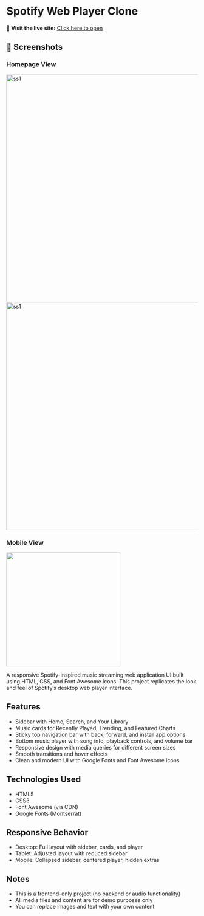 Spotify Web Player Clone
=========================

<p><strong>🔗 Visit the live site:</strong> <a href="https://spotify-as-clone.netlify.app" target="_blank">Click here to open</a></p>


## 📸 Screenshots

<h3>Homepage View</h3>
<img src="https://github.com/user-attachments/assets/bf666236-0c8e-4d13-9b86-620afafca3f6" alt="ss1" width="600">
<img src="https://github.com/user-attachments/assets/a3dcb4ed-999d-4a3d-aba4-7b61bf842217" alt="ss1" width="600">


### Mobile View
<img src="https://github.com/user-attachments/assets/668b901f-7ae9-46c7-94a2-55a3199b30b9" width="300"/>

A responsive Spotify-inspired music streaming web application UI built using HTML, CSS, and Font Awesome icons. This project replicates the look and feel of Spotify’s desktop web player interface.

Features
--------

- Sidebar with Home, Search, and Your Library
- Music cards for Recently Played, Trending, and Featured Charts
- Sticky top navigation bar with back, forward, and install app options
- Bottom music player with song info, playback controls, and volume bar
- Responsive design with media queries for different screen sizes
- Smooth transitions and hover effects
- Clean and modern UI with Google Fonts and Font Awesome icons

Technologies Used
-----------------

- HTML5
- CSS3
- Font Awesome (via CDN)
- Google Fonts (Montserrat)

Responsive Behavior
-------------------

- Desktop: Full layout with sidebar, cards, and player
- Tablet: Adjusted layout with reduced sidebar
- Mobile: Collapsed sidebar, centered player, hidden extras

Notes
-----

- This is a frontend-only project (no backend or audio functionality)
- All media files and content are for demo purposes only
- You can replace images and text with your own content
